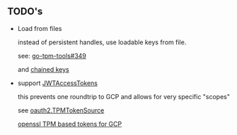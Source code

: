 ## TODO's

* Load from files

  instead of persistent handles, use loadable keys from file.

  see:  [go-tpm-tools#349](https://github.com/google/go-tpm-tools/issues/349) 
  
  and [chained keys](https://github.com/salrashid123/tpm2/tree/master/context_chain)


* support [JWTAccessTokens](https://developers.google.com/identity/protocols/oauth2/service-account#jwt-auth)

  this prevents one roundtrip to GCP and allows for very specific "scopes"

  see [oauth2.TPMTokenSource](https://github.com/salrashid123/oauth2/blob/master/README.md#usage-tpmtokensource)

  [openssl TPM based tokens for GCP](https://github.com/salrashid123/tpm2_evp_sign_decrypt#jwtaccess-token-for-gcp-authentication)
